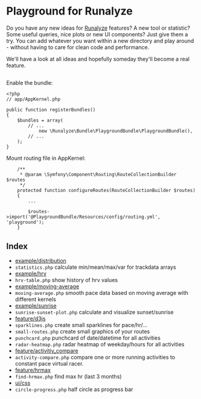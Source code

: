 # Playground for Runalyze
Do you have any new ideas for [Runalyze](https://github.com/Runalyze/Runalyze) features?
A new tool or statistic? Some useful queries, nice plots or new UI components? Just give them a try. You can add whatever you want within a new directory and play around - without having to care for clean code and performance.

We'll have a look at all ideas and hopefully someday they'll become a real feature.

## 
Enable the bundle:

```
<?php
// app/AppKernel.php

public function registerBundles()
{
    $bundles = array(
        // ...
            new \Runalyze\Bundle\PlaygroundBundle\PlaygroundBundle(),
        // ...
    );
}
```

Mount routing file in AppKernel:

```
    /**
     * @param \Symfony\Component\Routing\RouteCollectionBuilder $routes
     */
    protected function configureRoutes(RouteCollectionBuilder $routes)
    {
        ...

        $routes->import('@PlaygroundBundle/Resources/config/routing.yml', 'playground');
    }
   ```

## Index
 - [example/distribution](https://github.com/Runalyze/runalyze-playground/tree/master/example/distribution)
  - `statistics.php` calculate min/mean/max/var for trackdata arrays
 - [example/hrv](https://github.com/Runalyze/runalyze-playground/tree/master/example/hrv)
  - `hrv-table.php` show history of hrv values
 - [example/moving-average](https://github.com/Runalyze/runalyze-playground/tree/master/example/moving-average)
  - `moving-average.php` smooth pace data based on moving average with different kernels
 - [example/sunrise](https://github.com/Runalyze/runalyze-playground/tree/master/example/sunrise)
  - `sunrise-sunset-plot.php` calculate and visualize sunset/sunrise
 - [feature/d3js](https://github.com/Runalyze/runalyze-playground/tree/master/feature/d3js)
  - `sparklines.php` create small sparklines for pace/hr/...
  - `small-routes.php` create small graphics of your routes
  - `punchcard.php` punchcard of date/datetime for all activities
  - `radar-heatmap.php` radar heatmap of weekday/hours for all activities
 - [feature/activitiy_compare](https://github.com/Runalyze/runalyze-playground/tree/master/feature/activity_compare)
  - `activity-compare.php` compare one or more running activities to constant pace virtual racer.
 - [feature/hrmax](https://github.com/Runalyze/runalyze-playground/tree/master/feature/hrmax)
  - `find-hrmax.php` find max hr (last 3 months)
 - [ui/css](https://github.com/Runalyze/runalyze-playground/tree/master/ui/css)
  - `circle-progress.php` half circle as progress bar
